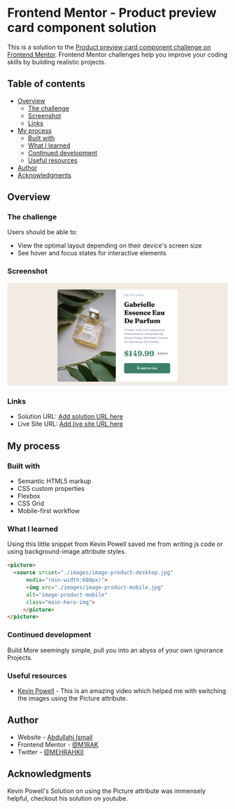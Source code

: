 # Frontend Mentor - Product preview card component solution

This is a solution to the [Product preview card component challenge on Frontend Mentor](https://www.frontendmentor.io/challenges/product-preview-card-component-GO7UmttRfa). Frontend Mentor challenges help you improve your coding skills by building realistic projects. 

## Table of contents

- [Overview](#overview)
  - [The challenge](#the-challenge)
  - [Screenshot](#screenshot)
  - [Links](#links)
- [My process](#my-process)
  - [Built with](#built-with)
  - [What I learned](#what-i-learned)
  - [Continued development](#continued-development)
  - [Useful resources](#useful-resources)
- [Author](#author)
- [Acknowledgments](#acknowledgments)

## Overview

### The challenge

Users should be able to:

- View the optimal layout depending on their device's screen size
- See hover and focus states for interactive elements

### Screenshot

![](./screenshot.png)


### Links

- Solution URL: [Add solution URL here](https://github.com/M1RAK/product-preview-card-component)
- Live Site URL: [Add live site URL here](https://product-card-component-preview.netlify.app)

## My process

### Built with

- Semantic HTML5 markup
- CSS custom properties
- Flexbox
- CSS Grid
- Mobile-first workflow

### What I learned

Using this little snippet from Kevin Powell saved me from writing js code or using background-image attribute styles.
```html
<picture>
  <source srcset="./images/image-product-desktop.jpg" 
      media="(min-width:600px)">
      <img src="./images/image-product-mobile.jpg"
      alt="image-product-mobile" 
      class="main-hero-img">
     </picture>
</picture>
```


### Continued development
Build More seemingly simple, pull you into an abyss of your own ignorance Projects.

### Useful resources
- [Kevin Powell](https://youtu.be/B2WL6KkqhLQ) - This is an amazing video which helped me with switching the images using the Picture attribute. 

## Author

- Website - [Abdullahi Ismail](https://www.ara-portfolio.vercel.app)
- Frontend Mentor - [@M1RAK](https://www.frontendmentor.io/profile/M1RAK)
- Twitter - [@MEHRAHKII](https://www.twitter.com/@MEHRAHKII)

## Acknowledgments

Kevin Powell's Solution on using the Picture attribute was immensely helpful,
checkout his solution on youtube.
